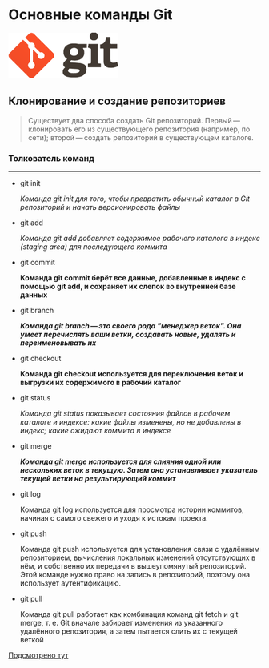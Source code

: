 # Основные команды Git

![Logo](logogit.png "pictures git")

## Клонирование и создание репозиториев

>Существует два способа создать Git репозиторий. Первый — клонировать его из существующего репозитория (например, по сети); второй — создать репозиторий в существующем каталоге.

### Толкователь команд
***


* git init

    *Команда git init для того, чтобы превратить обычный каталог в Git репозиторий и начать версионировать файлы*

* git add

    *Команда git add добавляет содержимое рабочего каталога в индекс (staging area) для последующего коммита*

* git commit

    **Команда git commit берёт все данные, добавленные в индекс с помощью git add, и сохраняет их слепок во внутренней базе данных**

* git branch

    ***Команда git branch — это своего рода "менеджер веток". Она умеет перечислять ваши ветки, создавать новые, удалять и переименовывать их***

* git checkout

    __Команда git checkout используется для переключения веток и выгрузки их содержимого в рабочий каталог__

* git status

    _Команда git status показывает состояния файлов в рабочем каталоге и индексе: какие файлы изменены, но не добавлены в индекс; какие ожидают коммита в индексе_

* git merge

    ___Команда git merge используется для слияния одной или нескольких веток в текущую. Затем она устанавливает указатель текущей ветки на результирующий коммит___

* git log

    Команда git log используется для просмотра истории коммитов, начиная с самого свежего и уходя к истокам проекта.

* git push

    Команда git push используется для установления связи с удалённым репозиторием, вычисления локальных изменений отсутствующих в нём, и собственно их передачи в вышеупомянутый репозиторий. Этой команде нужно право на запись в репозиторий, поэтому она использует аутентификацию.

* git pull

    Команда git pull работает как комбинация команд git fetch и git merge, т. е. Git вначале забирает изменения из указанного удалённого репозитория, а затем пытается слить их с текущей веткой

[Подсмотрено тут](https://git-scm.com/ "Git")

